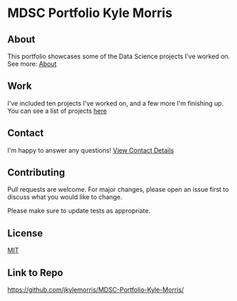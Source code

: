 # MDSC Portfolio Kyle Morris
## About

This portfolio showcases some of the Data Science projects I've worked on.
See more: [About](https://jkylemorris.github.io/MDSC-Portfolio-Kyle-Morris/about)

## Work

I've included ten projects I've worked on, and a few more I'm finishing up. You can see a list of projects [here](https://jkylemorris.github.io/MDSC-Portfolio-Kyle-Morris/projects)

## Contact

I'm happy to answer any questions! [View Contact Details](https://jkylemorris.github.io/MDSC-Portfolio-Kyle-Morris/contact)


## Contributing
Pull requests are welcome. For major changes, please open an issue first to discuss what you would like to change.

Please make sure to update tests as appropriate.

## License
[MIT](https://choosealicense.com/licenses/mit/)

## Link to Repo
https://github.com/jkylemorris/MDSC-Portfolio-Kyle-Morris/
